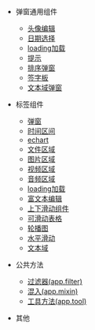 - 弹窗通用组件
  
  - [头像编辑](app/avatarModify)
  - [日期选择](app/calendar)
  - [loading加载](app/loading)
  - [提示](app/toast)
  - [排序弹窗](app/sortSheet)
  - [签字板](app/writepad)
  - [文本域弹窗](app/xgjInput)
  
- 标签组件
  
  - [弹窗](components/actionSheet)
  - [时间区间](components/dateBar)
  - [echart](components/echarts)
  - [文件区域](components/file)
  - [图片区域](components/img)
  - [视频区域](components/video)
  - [音频区域](components/voice)
  - [loading加载](components/loading)
  - [富文本编辑](components/multipleInput)
  - [上下滑动组件](components/scroller)
  - [可滑动表格](components/scrollerTable)
  - [轮播图](components/slider)
  - [水平滑动](components/swiper)
  - [文本域](components/textarea)
   
- 公共方法
  - [过滤器(app.filter)](common/filter)
  - [混入(app.mixin)](common/mixin)
  - [工具方法(app.tool)](common/tool)
- 其他
